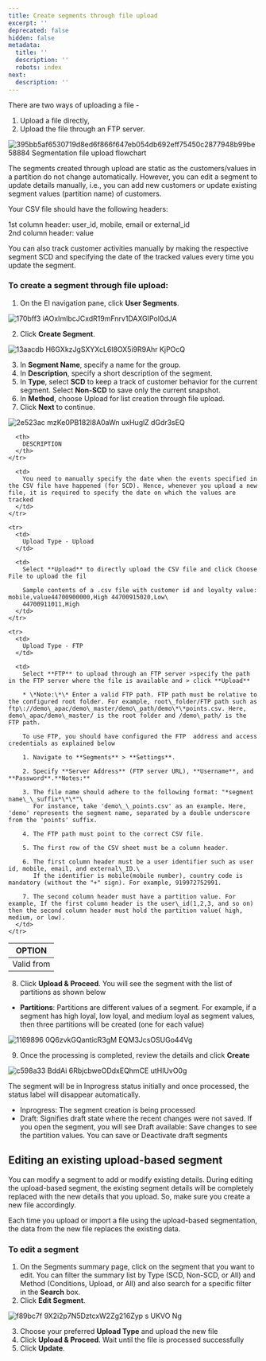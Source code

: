 ```yaml
---
title: Create segments through file upload
excerpt: ''
deprecated: false
hidden: false
metadata:
  title: ''
  description: ''
  robots: index
next:
  description: ''
---
```

There are two ways of uploading a file -  

1. Upload a file directly, 
2. Upload the file through an FTP server.  

![395bb5af6530719d8ed6f866f647eb054db692eff75450c2877948b99be58884 Segmentation file upload flowchart](https://files.readme.io/395bb5af6530719d8ed6f866f647eb054db692eff75450c2877948b99be58884-Segmentation_file_upload_flowchart.drawio_1.png)

The segments created through upload are static as the customers/values in a partition do not change automatically. However, you can edit a segment to update details manually, i.e., you can add new customers or update existing segment values  (partition name) of customers. 

Your CSV file should have the following headers:

1st column header: user\_id, mobile, email or external\_id\
2nd column header: value

You can also track customer activities manually by making the respective segment SCD and specifying the date of the tracked values every time you update the segment.

### To create a segment through file upload:

1. On the EI navigation pane, click **User Segments**.

![170bff3 iAOxImIbcJCxdR19mFnrv1DAXGIPol0dJA](https://files.readme.io/170bff3-iAOxImIbcJCxdR19mFnrv1DAXGIPol0dJA.png)

2. Click **Create Segment**.

![13aacdb H6GXkzJgSXYXcL6l8OX5i9R9Ahr KjPOcQ](https://files.readme.io/13aacdb-H6GXkzJgSXYXcL6l8OX5i9R9Ahr-KjPOcQ.png)

3. In **Segment Name**, specify a name for the group.
4. In **Description**, specify a short description of the segment.
5. In **Type**, select **SCD** to keep a track of customer behavior for the current segment. Select **Non-SCD** to save only the current snapshot.
6. In **Method**, choose Upload for list creation through file upload.
7. Click **Next** to continue.

![2e523ac mzKe0PB182l8A0aWn uxHuglZ dGdr3sEQ](https://files.readme.io/2e523ac-mzKe0PB182l8A0aWn_uxHuglZ-dGdr3sEQ.png)

<Table align={["left","left"]}>
  <thead>
    <tr>
      <th>
        OPTION
      </th>

      <th>
        DESCRIPTION
      </th>
    </tr>
  </thead>

  <tbody>
    <tr>
      <td>
        Valid from
      </td>

      <td>
        You need to manually specify the date when the events specified in the CSV file have happened (for SCD). Hence, whenever you upload a new file, it is required to specify the date on which the values are tracked
      </td>
    </tr>

    <tr>
      <td>
        Upload Type - Upload
      </td>

      <td>
        Select **Upload** to directly upload the CSV file and click Choose File to upload the fil  

        Sample contents of a .csv file with customer id and loyalty value: mobile,value44700900000,High 44700915020,Low\
        44700911011,High
      </td>
    </tr>

    <tr>
      <td>
        Upload Type - FTP
      </td>

      <td>
        Select **FTP** to upload through an FTP server >specify the path in the FTP server where the file is available and > click **Upload**  

        * \*Note:\*\* Enter a valid FTP path. FTP path must be relative to the configured root folder. For example, root\_folder/FTP path such as ftp\://demo\_apac/demo\_master/demo\_path/demo\*\*points.csv. Here, demo\_apac/demo\_master/ is the root folder and /demo\_path/ is the FTP path.  

        To use FTP, you should have configured the FTP  address and access credentials as explained below  

        1. Navigate to **Segments** > **Settings**.

        2. Specify **Server Address** (FTP server URL), **Username**, and **Password**.**Notes:**  

        3. The file name should adhere to the following format: "*segment name\_\_suffix*\*\*"\
           For instance, take 'demo\_\_points.csv' as an example. Here, 'demo' represents the segment name, separated by a double underscore from the 'points' suffix.

        4. The FTP path must point to the correct CSV file.

        5. The first row of the CSV sheet must be a column header.

        6. The first column header must be a user identifier such as user id, mobile, email, and external\_ID.\
           If the identifier is mobile(mobile number), country code is mandatory (without the "+" sign). For example, 919972752991.

        7. The second column header must have a partition value. For example, If the first column header is the user\_id(1,2,3, and so on) then the second column header must hold the partition value( high, medium, or low).
      </td>
    </tr>
  </tbody>
</Table>

8. Click **Upload & Proceed**. You will see the segment with the list of partitions as shown below

* **Partitions**: Partitions are different values of a segment. For example, if a segment has high loyal, low loyal, and medium loyal as segment values, then three partitions will be created (one for each value) 

![1169896 0Q6zvkGQanticR3gM EQM3JcsOSUGo44Vg](https://files.readme.io/1169896-0Q6zvkGQanticR3gM_EQM3JcsOSUGo44Vg.png)

9. Once the processing is completed, review the details and click **Create** 

![c598a33 BddAi 6RbjcbweODdxEQhmCE utHlUvO0g](https://files.readme.io/c598a33-BddAi_6RbjcbweODdxEQhmCE-utHlUvO0g.jpg)

The segment will be in Inprogress status initially and once processed, the status label will disappear automatically. 

* Inprogress: The segment creation is being processed
* Draft: Signifies draft state where the recent changes were not saved. If you open the segment, you will see Draft available: Save changes to see the partition values. You can save or Deactivate draft segments 

## Editing an existing upload-based segment

You can modify a segment to add or modify existing details. During editing the upload-based segment, the existing segment details will be completely replaced with the new details that you upload. So, make sure you create a new file accordingly.

<Note title="Note">
Each time you upload or import a file using the upload-based segmentation, the data from the new file replaces the existing data.
</Note>

### To edit a segment

1. On the Segments summary page, click on the segment that you want to edit.  You can filter the summary list by Type (SCD, Non-SCD, or All) and Method (Conditions, Upload, or All) and also search for a specific filter in the **Search** box.
2. Click **Edit Segment**.

![f89bc7f 9X2i2p7N5DztcxW2Zg216Zyp s UKVO Ng](https://files.readme.io/f89bc7f-9X2i2p7N5DztcxW2Zg216Zyp_s-UKVO_Ng.png)

3. Choose your preferred **Upload Type** and upload the new file
4. Click **Upload & Proceed**. Wait until the file is processed successfully
5. Click **Update**.
